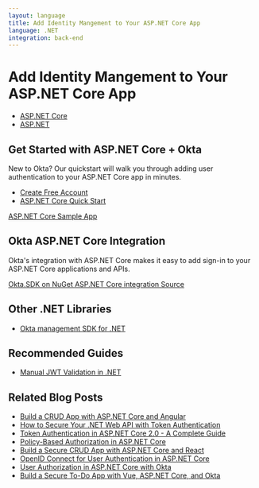 ```yaml
---
layout: language
title: Add Identity Mangement to Your ASP.NET Core App
language: .NET
integration: back-end
---
```


# <i class='icon-48 docsPage code-dotnet'></i> Add Identity Mangement to Your ASP.NET Core App

<ul class='language-tabs'>
	<li class="active">
		<a href='/code/dotnet/'>
			<i class='icon code-dotnet-32'></i><span>ASP.NET Core</span>
		</a>
	</li>
	<li class="">
		<a href='/code/dotnet/aspnet/'>
			<i class='icon code-dotnet-32'></i><span>ASP.NET</span>
		</a>
	</li>
</ul>

## Get Started with ASP.NET Core + Okta

New to Okta? Our quickstart will walk you through adding user authentication to your ASP.NET Core app in minutes.

<ul class='language-ctas'>
	<li>
		<a href='https://developer.okta.com/signup/' class='Button--red' data-proofer-ignore>
			<span>Create Free Account</span>
		</a>
	</li>
	<li>
		<a href='/quickstart/#/okta-sign-in-page/dotnet/aspnetcore' class='Button--blue' data-proofer-ignore>
			<span>ASP.NET Core Quick Start</span>
		</a>
	</li>
</ul>

<a href='https://github.com/okta/samples-aspnetcore'>
	<span class='fa fa-github'></span> <span>ASP.NET Core Sample App</span>
</a>

## Okta ASP.NET Core Integration

Okta's integration with ASP.NET Core makes it easy to add sign-in to your ASP.NET Core applications and APIs.

<a href='https://www.nuget.org/packages/Okta.Sdk'>
	<span class='fa fa-download'></span>
	<span>Okta.SDK on NuGet</span>
</a>

<a href='https://github.com/okta/okta-aspnet'>
	<span class='fa fa-github'></span> <span>ASP.NET Core integration Source</span>
</a>

## Other .NET Libraries

<ul class="language-libraries">
	<li>
		<i class='fa fa-github'></i>
		<a href="https://github.com/okta/okta-sdk-dotnet">
			 <span>Okta management SDK for .NET</span>
		</a>
	</li>
</ul>

## Recommended Guides

<ul class="language-list">
	<li><a href="https://developer.okta.com/code/dotnet/jwt-validation">Manual JWT Validation in .NET</a></li>
</ul>

## Related Blog Posts

<ul class="language-list">
	<li><a href="https://developer.okta.com/blog/2018/04/26/build-crud-app-aspnetcore-angular">Build a CRUD App with ASP.NET Core and Angular</a></li>
	<li><a href="https://developer.okta.com/blog/2018/02/01/secure-aspnetcore-webapi-token-auth">How to Secure Your .NET Web API with Token Authentication</a></li>
	<li><a href="https://developer.okta.com/blog/2018/03/23/token-authentication-aspnetcore-complete-guide">Token Authentication in ASP.NET Core 2.0 - A Complete Guide</a></li>
	<li><a href="https://developer.okta.com/blog/2018/05/11/policy-based-authorization-in-aspnet-core">Policy-Based Authorization in ASP.NET Core</a></li>
	<li><a href="https://developer.okta.com/blog/2018/07/02/build-a-secure-crud-app-with-aspnetcore-and-react">Build a Secure CRUD App with ASP.NET Core and React</a></li>
	<li><a href="https://developer.okta.com/blog/2017/06/29/oidc-user-auth-aspnet-core">OpenID Connect for User Authentication in ASP.NET Core</a></li>
	<li><a href="https://developer.okta.com/blog/2017/10/04/aspnet-authorization">User Authorization in ASP.NET Core with Okta</a></li>
	<li><a href="https://developer.okta.com/blog/2018/01/31/build-secure-todo-app-vuejs-aspnetcore">Build a Secure To-Do App with Vue, ASP.NET Core, and Okta</a></li>
</ul>
